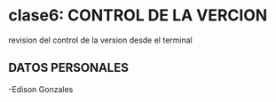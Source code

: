 # clase6: CONTROL DE LA VERCION
revision del control de la version desde el terminal 

## DATOS PERSONALES
-Edison Gonzales 

